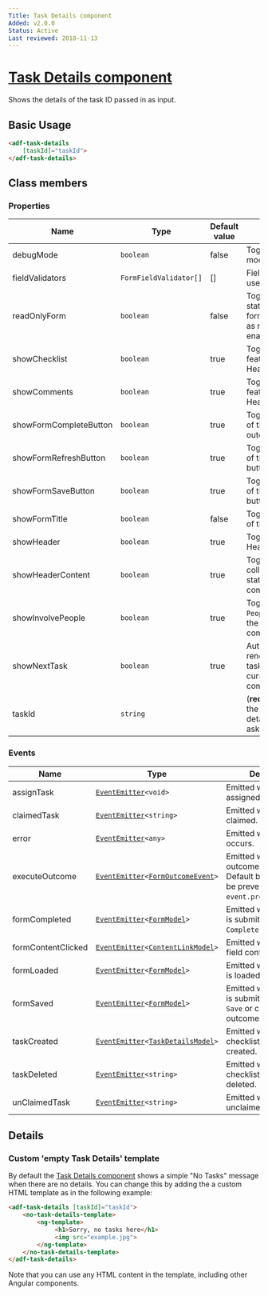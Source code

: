 ```yaml
---
Title: Task Details component
Added: v2.0.0
Status: Active
Last reviewed: 2018-11-13
---
```


# [Task Details component](../../lib/process-services/task-list/components/task-details.component.ts "Defined in task-details.component.ts")

Shows the details of the task ID passed in as input.

## Basic Usage

```html
<adf-task-details 
    [taskId]="taskId">
</adf-task-details>
```

## Class members

### Properties

| Name | Type | Default value | Description |
| ---- | ---- | ------------- | ----------- |
| debugMode | `boolean` | false | Toggles debug mode. |
| fieldValidators | `FormFieldValidator[]` | \[] | Field validators for use with the form. |
| readOnlyForm | `boolean` | false | Toggles read-only state of the form. All form widgets render as read-only if enabled. |
| showChecklist | `boolean` | true | Toggles `Checklist` feature for the Header component. |
| showComments | `boolean` | true | Toggles `Comments` feature for the Header component. |
| showFormCompleteButton | `boolean` | true | Toggles rendering of the `Complete` outcome button. |
| showFormRefreshButton | `boolean` | true | Toggles rendering of the `Refresh` button. |
| showFormSaveButton | `boolean` | true | Toggles rendering of the `Save` outcome button. |
| showFormTitle | `boolean` | false | Toggles rendering of the form title. |
| showHeader | `boolean` | true | Toggles task details Header component. |
| showHeaderContent | `boolean` | true | Toggles collapsed/expanded state of the Header component. |
| showInvolvePeople | `boolean` | true | Toggles `Involve People` feature for the Header component. |
| showNextTask | `boolean` | true | Automatically renders the next task when the current one is completed. |
| taskId | `string` |  | (**required**) The id of the task whose details we are asking for. |

### Events

| Name | Type | Description |
| ---- | ---- | ----------- |
| assignTask | [`EventEmitter`](https://angular.io/api/core/EventEmitter)`<void>` | Emitted when a task is assigned. |
| claimedTask | [`EventEmitter`](https://angular.io/api/core/EventEmitter)`<string>` | Emitted when a task is claimed. |
| error | [`EventEmitter`](https://angular.io/api/core/EventEmitter)`<any>` | Emitted when an error occurs. |
| executeOutcome | [`EventEmitter`](https://angular.io/api/core/EventEmitter)`<`[`FormOutcomeEvent`](../../lib/core/form/components/widgets/core/form-outcome-event.model.ts)`>` | Emitted when any outcome is executed. Default behaviour can be prevented via `event.preventDefault()`. |
| formCompleted | [`EventEmitter`](https://angular.io/api/core/EventEmitter)`<`[`FormModel`](../../lib/core/form/components/widgets/core/form.model.ts)`>` | Emitted when the form is submitted with the `Complete` outcome. |
| formContentClicked | [`EventEmitter`](https://angular.io/api/core/EventEmitter)`<`[`ContentLinkModel`](../../lib/core/form/components/widgets/core/content-link.model.ts)`>` | Emitted when the form field content is clicked. |
| formLoaded | [`EventEmitter`](https://angular.io/api/core/EventEmitter)`<`[`FormModel`](../../lib/core/form/components/widgets/core/form.model.ts)`>` | Emitted when the form is loaded or reloaded. |
| formSaved | [`EventEmitter`](https://angular.io/api/core/EventEmitter)`<`[`FormModel`](../../lib/core/form/components/widgets/core/form.model.ts)`>` | Emitted when the form is submitted with the `Save` or custom outcomes. |
| taskCreated | [`EventEmitter`](https://angular.io/api/core/EventEmitter)`<`[`TaskDetailsModel`](../../lib/process-services/task-list/models/task-details.model.ts)`>` | Emitted when a checklist task is created. |
| taskDeleted | [`EventEmitter`](https://angular.io/api/core/EventEmitter)`<string>` | Emitted when a checklist task is deleted. |
| unClaimedTask | [`EventEmitter`](https://angular.io/api/core/EventEmitter)`<string>` | Emitted when a task is unclaimed. |

## Details

### Custom 'empty Task Details' template

By default the [Task Details component](../process-services/task-details.component.md) shows a simple "No Tasks"  message when there are
no details. You can change this by adding the a custom HTML template as in the following
example:

```html
<adf-task-details [taskId]="taskId">
    <no-task-details-template>
        <ng-template>
             <h1>Sorry, no tasks here</h1>
             <img src="example.jpg">
        </ng-template>
    </no-task-details-template>
</adf-task-details>    
```

Note that you can use any HTML content in the template, including other Angular components.
